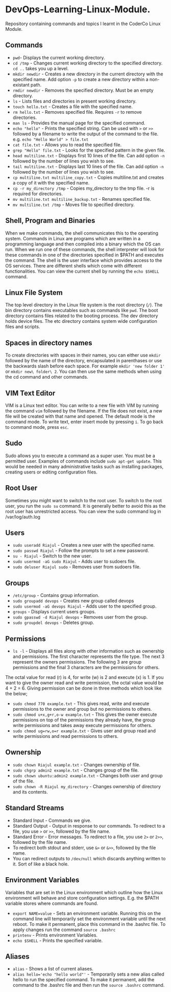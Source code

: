 # DevOps-Learning-Linux-Module.
Repository containing commands and topics I learnt in the CoderCo Linux Module.

## Commands
- `pwd`- Displays the current working directory.
- `cd /tmp` - Changes current working directory to the specified directory. `cd ..` takes you up a level.
- `mkdir newdir` - Creates a new directory in the current directory with the specified name. Add option `-p` to create a new directory within a non-existant path.
- `rmdir newdir` - Removes the specified directory. Must be an empty directory.
- `ls` - Lists files and directories in present working directory.
- `touch hello.txt` - Creates a file with the specified name.
- `rm hello.txt` - Removes specified file. Requires `-r` to remove directories.
- `man ls` - Provides the manual page for the specified command.
- `echo "hello"` - Prints the specified string. Can be used with `>` or `>>` followed by a filename to write the output of the command to the file. e.g. `echo "Hello World" > file.txt`
- `cat file.txt` - Allows you to read the specified file.
- `grep "Hello" file.txt` - Looks for the specified pattern in the given file.
- `head multiline.txt` - Displays first 10 lines of the file. Can add option `-n` followed by the number of lines you wish to see.
- `tail multiline.txt` - Displays last 10 lines of the file. Can add option `-n` followed by the number of lines you wish to see.
- `cp multiline.txt multiline_copy.txt` - Copies multiline.txt and creates a copy of it with the specified name.
- `cp -r my_directory /tmp` - Copies my_directory to the tmp file. -r is required for directories.
- `mv multiline.txt multiline_backup.txt` - Renames specified file.
- `mv multiline.txt /tmp` - Moves file to specified directory.

## Shell, Program and Binaries
When we make commands, the shell communicates this to the operating system. Commands in Linux are programs which are written in a programming language and then compiled into a binary which the OS can run. When we run one of these commands, the shell interpreter will look for these commands in one of the directories specified in $PATH and executes the command. The shell is the user interface which provides access to the OS services. There are different shells which come with different functionalities. You can view the current shell by running the `echo $SHELL` command.

## Linux File System
The top level directory in the Linux file system is the root directory (`/`). The bin directory contains executables such as commands like `pwd`. The boot directory contains files related to the booting process. The dev directory holds device files. The etc directory contains system wide configuration files and scripts.

## Spaces in directory names
To create directories with spaces in their names, you can either use `mkdir` followed by the name of the directory, encapsulated in parenthases or use the backwards slash before each space. For example `mkdir 'new folder 1'` or `mkdir new\ folder\ 2`. You can then use the same methods when using the cd command and other commands.

## VIM Text Editor
VIM is a Linux text editor. You can write to a new file with VIM by running the command `vim` followed by the filename. If the file does not exist, a new file will be created with that name and opened. The default mode is the command mode. To write text, enter insert mode by pressing `i`. To go back to command mode, press `esc`.

## Sudo
Sudo allows you to execute a command as a super user. You must be a permitted user. Examples of commands include `sudo apt-get update`. This would be needed in many administrative tasks such as installing packages, creating users or editing configuration files.

## Root User
Sometimes you might want to switch to the root user. To switch to the root user, you run the `sudo su` command. It is generally better to avoid this as the root user has unrestricted access. You can view the sudo command log in /var/log/auth.log

## Users
- `sudo useradd Riajul` - Creates a new user with the specified name.
- `sudo passwd Riajul` - Follow the prompts to set a new password.
- `su - Riajul` - Switch to the new user.
- `sudo usermod -aG sudo Riajul` - Adds user to sudoers file.
- `sudo deluser Riajul sudo` - Removes user from sudoers file.

## Groups
- `/etc/group` - Contains group information.
- `sudo groupadd devops` - Creates new group called devops
- `sudo usermod -aG devops Riajul` - Adds user to the specified group.
- `groups` - Displays current users groups.
- `sudo gpasswd -d Riajul devops` - Removes user from the group.
- `sudo groupdel devops` - Deletes group.

## Permissions
- `ls -l` - Displays all files along with other information such as ownership and permissions.
The first character represents the file type. The next 3 represent the owners permissions. The following 3 are group permissions and the final 3 characters are the permissions for others.

The octal value for read (r) is 4, for write (w) is 2 and execute (x) is 1. If you want to give the owner read and write permission, the octal value would be 4 + 2 = 6.
Giving permission can be done in three methods which look like the below;

- `sudo chmod 770 example.txt` - This gives read, write and execute permissions to the owner and group but no permissions to others.
- `sudo chmod u+x,g+r,o-w example.txt` - This gives the owner execute permissions on top of the permissions they already have, the group write permissions and takes away execute permissions for others.
- `sudo chmod ug=rw,o=r example.txt` - Gives user and group read and write permissions and read permissions to others.

## Ownership
- `sudo chown Riajul example.txt` - Changes ownership of file.
- `sudo chgrp admin2 example.txt` - Changes group of the file.
- `sudo chown ubuntu:admin2 example.txt` - Changes both user and group of the file.
- `sudo chown -R Riajul my_directory` - Changes ownership of directory and its contents.

## Standard Streams
- Standard Input - Commands we give.
- Standard Output - Output in response to our commands. To redirect to a file, you use `>` or `>>`, followed by the file name.
- Standard Error - Error messages. To redirect to a file, you use `2>` or `2>>`, followed by the file name.
- To redirect both stdout and stderr, use `&>` or `&>>`, followed by the file name.
- You can redirect outputs to `/dev/null` which discards anything written to it. Sort of like a black hole.

## Environment Variables
Variables that are set in the Linux environment which outline how the Linux environment will behave and store configuration settings. E.g. the $PATH variable stores where commands are found.
- `export NAME=value` - Sets an environment variable. Running this on the command line will temporarily set the environment variable until the next reboot. To make it permanent, place this command in the .bashrc file. To apply changes run the command `source .bashrc`
- `printenv` - Prints environment Variables.
- `echo $SHELL` - Prints the specified variable.

## Aliases
- `alias` - Shows a list of current aliases.
- `alias hello='echo "hello world"'` - Temporarily sets a new alias called hello to run the specified command. To make it permanent, add the command to the .bashrc file and then run the `source .bashrc` command.

